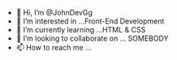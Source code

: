 - 👋 Hi, I’m @JohnDevGg
- 👀 I’m interested in ...Front-End Development
- 🌱 I’m currently learning ...HTML & CSS
- 💞️ I’m looking to collaborate on ... SOMEBODY
- 📫 How to reach me ...

<!---
JohnDevGg/JohnDevGg is a ✨ special ✨ repository because its `README.md` (this file) appears on your GitHub profile.
You can click the Preview link to take a look at your changes.
--->
